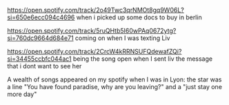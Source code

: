 https://open.spotify.com/track/2o49Twc3qrNMOt8gq9W06L?si=650e6ecc094c4696
when i picked up some docs to buy in berlin

https://open.spotify.com/track/5ruQHtb5I60wPAq0672ytg?si=760dc9664d684e71 coming on when I was texting Liv

https://open.spotify.com/track/2CrcW4kRRNSUFQdewafZQi?si=34455ccbfc044ac1
being the song open when I sent liv the message that i dont want to see her

A wealth of songs appeared on my spotify when I was in Lyon:
the star was a line "You have found paradise, why are you leaving?"
and a "just stay one more day"
